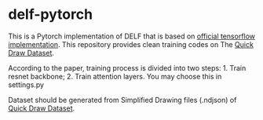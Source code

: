 # delf-pytorch

This is a Pytorch implementation of DELF that is based on [official tensorflow implementation](https://github.com/tensorflow/models/tree/master/research/delf). This repository provides clean training codes on The [Quick Draw Dataset](https://github.com/googlecreativelab/quickdraw-dataset).

According to the paper, training process is divided into two steps: 1. Train resnet backbone; 2. Train attention layers. You may choose this in settings.py

Dataset should be generated from Simplified Drawing files (.ndjson) of [Quick Draw Dataset](https://github.com/googlecreativelab/quickdraw-dataset).

